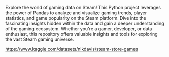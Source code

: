 Explore the world of gaming data on Steam! This Python project leverages the power of Pandas to analyze and visualize gaming trends, player statistics, and game popularity on the Steam platform. Dive into the fascinating insights hidden within the data and gain a deeper understanding of the gaming ecosystem. Whether you're a gamer, developer, or data enthusiast, this repository offers valuable insights and tools for exploring the vast Steam gaming universe.

https://www.kaggle.com/datasets/nikdavis/steam-store-games
